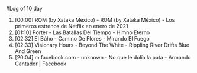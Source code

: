 #Log of 10 day

1. [00:00] ROM (by Xataka México) - ROM (by Xataka México) - Los primeros estrenos de Netflix en enero de 2021
1. [01:10] Porter - Las Batallas Del Tiempo - Himno Eterno
1. [02:32] El Búho - Camino De Flores - Mirando El Fuego
1. [02:33] Visionary Hours - Beyond The White - Rippling River Drifts Blue And Green
1. [20:04] m.facebook.com - unknown - No que le dolía la pata - Armando Cantador | Facebook
